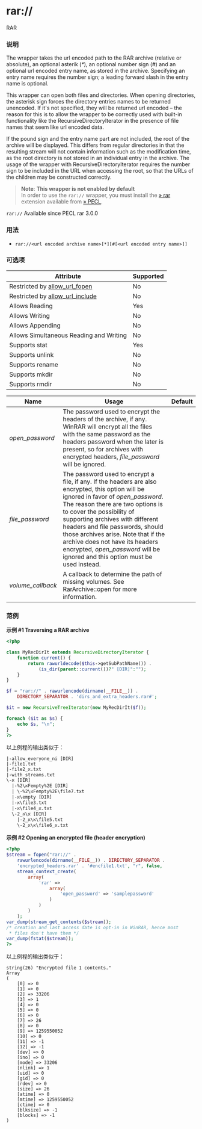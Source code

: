 rar://
======

RAR

### 说明

The wrapper takes the url encoded path to the RAR archive (relative or
absolute), an optional asterik (*\**), an optional number sign (*\#*)
and an optional url encoded entry name, as stored in the archive.
Specifying an entry name requires the number sign; a leading forward
slash in the entry name is optional.

This wrapper can open both files and directories. When opening
directories, the asterisk sign forces the directory entries names to be
returned unencoded. If it's not specified, they will be returned url
encoded – the reason for this is to allow the wrapper to be correctly
used with built-in functionality like the <span
class="classname">RecursiveDirectoryIterator</span> in the presence of
file names that seem like url encoded data.

If the pound sign and the entry name part are not included, the root of
the archive will be displayed. This differs from regular directories in
that the resulting stream will not contain information such as the
modification time, as the root directory is not stored in an individual
entry in the archive. The usage of the wrapper with <span
class="classname">RecursiveDirectoryIterator</span> requires the number
sign to be included in the URL when accessing the root, so that the URLs
of the children may be constructed correctly.

> **Note**: **This wrapper is not enabled by default**  
> <span class="simpara"> In order to use the `rar://` wrapper, you must
> install the
> <a href="https://pecl.php.net/package/rar" class="link external">» rar</a>
> extension available from
> <a href="https://pecl.php.net/" class="link external">» PECL</a>.
> </span>

`rar://` Available since PECL rar 3.0.0

### 用法

-   <span
    class="simpara">`rar://<url encoded archive name>[*][#[<url encoded entry name>]]`</span>

### 可选项

| Attribute                                                                          | Supported |
|------------------------------------------------------------------------------------|-----------|
| Restricted by <a href="/filesystem/setup.html#" class="link">allow_url_fopen</a>   | No        |
| Restricted by <a href="/filesystem/setup.html#" class="link">allow_url_include</a> | No        |
| Allows Reading                                                                     | Yes       |
| Allows Writing                                                                     | No        |
| Allows Appending                                                                   | No        |
| Allows Simultaneous Reading and Writing                                            | No        |
| Supports <span class="function">stat</span>                                        | Yes       |
| Supports <span class="function">unlink</span>                                      | No        |
| Supports <span class="function">rename</span>                                      | No        |
| Supports <span class="function">mkdir</span>                                       | No        |
| Supports <span class="function">rmdir</span>                                       | No        |

| Name               | Usage                                                                                                                                                                                                                                                                                                                                                                                                                                      | Default |
|--------------------|--------------------------------------------------------------------------------------------------------------------------------------------------------------------------------------------------------------------------------------------------------------------------------------------------------------------------------------------------------------------------------------------------------------------------------------------|---------|
| *open\_password*   | The password used to encrypt the headers of the archive, if any. WinRAR will encrypt all the files with the same password as the headers password when the later is present, so for archives with encrypted headers, *file\_password* will be ignored.                                                                                                                                                                                     |         |
| *file\_password*   | The password used to encrypt a file, if any. If the headers are also encrypted, this option will be ignored in favor of *open\_password*. The reason there are two options is to cover the possibility of supporting archives with different headers and file passwords, should those archives arise. Note that if the archive does not have its headers encrypted, *open\_password* will be ignored and this option must be used instead. |         |
| *volume\_callback* | A callback to determine the path of missing volumes. See <span class="methodname">RarArchive::open</span> for more information.                                                                                                                                                                                                                                                                                                            |         |

### 范例

**示例 \#1 Traversing a RAR archive**

``` php
<?php

class MyRecDirIt extends RecursiveDirectoryIterator {
    function current() {
        return rawurldecode($this->getSubPathName()) .
            (is_dir(parent::current())?" [DIR]":"");
    }
}

$f = "rar://" . rawurlencode(dirname(__FILE__)) .
    DIRECTORY_SEPARATOR . 'dirs_and_extra_headers.rar#';

$it = new RecursiveTreeIterator(new MyRecDirIt($f));

foreach ($it as $s) {
    echo $s, "\n";
}
?>
```

以上例程的输出类似于：

    |-allow_everyone_ni [DIR]
    |-file1.txt
    |-file2_אּ.txt
    |-with_streams.txt
    \-אּ [DIR]
      |-אּ\%2Fempty%2E [DIR]
      | \-אּ\%2Fempty%2E\file7.txt
      |-אּ\empty [DIR]
      |-אּ\file3.txt
      |-אּ\file4_אּ.txt
      \-אּ\אּ_2 [DIR]
        |-אּ\אּ_2\file5.txt
        \-אּ\אּ_2\file6_אּ.txt

**示例 \#2 Opening an encrypted file (header encryption)**

``` php
<?php
$stream = fopen("rar://" .
    rawurlencode(dirname(__FILE__)) . DIRECTORY_SEPARATOR .
    'encrypted_headers.rar' . '#encfile1.txt', "r", false,
    stream_context_create(
        array(
            'rar' =>
                array(
                    'open_password' => 'samplepassword'
                )
            )
        )
    );
var_dump(stream_get_contents($stream));
/* creation and last access date is opt-in in WinRAR, hence most
 * files don't have them */
var_dump(fstat($stream));
?>
```

以上例程的输出类似于：

    string(26) "Encrypted file 1 contents."
    Array
    (
        [0] => 0
        [1] => 0
        [2] => 33206
        [3] => 1
        [4] => 0
        [5] => 0
        [6] => 0
        [7] => 26
        [8] => 0
        [9] => 1259550052
        [10] => 0
        [11] => -1
        [12] => -1
        [dev] => 0
        [ino] => 0
        [mode] => 33206
        [nlink] => 1
        [uid] => 0
        [gid] => 0
        [rdev] => 0
        [size] => 26
        [atime] => 0
        [mtime] => 1259550052
        [ctime] => 0
        [blksize] => -1
        [blocks] => -1
    )
